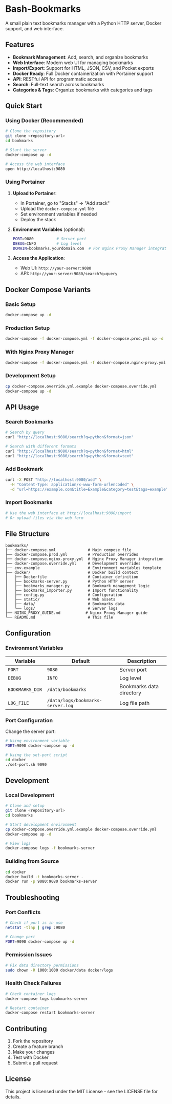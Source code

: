 # Bash-Bookmarks

A small plain text bookmarks manager with a Python HTTP server, Docker support, and web interface.

## Features

- **Bookmark Management**: Add, search, and organize bookmarks
- **Web Interface**: Modern web UI for managing bookmarks
- **Import/Export**: Support for HTML, JSON, CSV, and Pocket exports
- **Docker Ready**: Full Docker containerization with Portainer support
- **API**: RESTful API for programmatic access
- **Search**: Full-text search across bookmarks
- **Categories & Tags**: Organize bookmarks with categories and tags

## Quick Start

### Using Docker (Recommended)

```bash
# Clone the repository
git clone <repository-url>
cd bookmarks

# Start the server
docker-compose up -d

# Access the web interface
open http://localhost:9080
```

### Using Portainer

1. **Upload to Portainer**:
   - In Portainer, go to "Stacks" → "Add stack"
   - Upload the `docker-compose.yml` file
   - Set environment variables if needed
   - Deploy the stack

2. **Environment Variables** (optional):
   ```bash
   PORT=9080          # Server port
   DEBUG=INFO         # Log level
   DOMAIN=bookmarks.yourdomain.com  # For Nginx Proxy Manager integration
   ```

3. **Access the Application**:
   - Web UI: `http://your-server:9080`
   - API: `http://your-server:9080/search?q=query`

## Docker Compose Variants

### Basic Setup
```bash
docker-compose up -d
```

### Production Setup
```bash
docker-compose -f docker-compose.yml -f docker-compose.prod.yml up -d
```

### With Nginx Proxy Manager
```bash
docker-compose -f docker-compose.yml -f docker-compose.nginx-proxy.yml up -d
```

### Development Setup
```bash
cp docker-compose.override.yml.example docker-compose.override.yml
docker-compose up -d
```

## API Usage

### Search Bookmarks
```bash
# Search by query
curl "http://localhost:9080/search?q=python&format=json"

# Search with different formats
curl "http://localhost:9080/search?q=python&format=html"
curl "http://localhost:9080/search?q=python&format=text"
```

### Add Bookmark
```bash
curl -X POST "http://localhost:9080/add" \
  -H "Content-Type: application/x-www-form-urlencoded" \
  -d "url=https://example.com&title=Example&category=test&tags=example"
```

### Import Bookmarks
```bash
# Use the web interface at http://localhost:9080/import
# Or upload files via the web form
```

## File Structure

```
bookmarks/
├── docker-compose.yml              # Main compose file
├── docker-compose.prod.yml         # Production overrides
├── docker-compose.nginx-proxy.yml  # Nginx Proxy Manager integration
├── docker-compose.override.yml     # Development overrides
├── env.example                     # Environment variables template
├── docker/                         # Docker build context
│   ├── Dockerfile                  # Container definition
│   ├── bookmarks-server.py         # Python HTTP server
│   ├── bookmarks_manager.py        # Bookmark management logic
│   ├── bookmarks_importer.py       # Import functionality
│   ├── config.py                   # Configuration
│   ├── static/                     # Web assets
│   ├── data/                       # Bookmarks data
│   └── logs/                       # Server logs
├── NGINX_PROXY_GUIDE.md           # Nginx Proxy Manager guide
└── README.md                       # This file
```

## Configuration

### Environment Variables

| Variable | Default | Description |
|----------|---------|-------------|
| `PORT` | `9080` | Server port |
| `DEBUG` | `INFO` | Log level |
| `BOOKMARKS_DIR` | `/data/bookmarks` | Bookmarks data directory |
| `LOG_FILE` | `/data/logs/bookmarks-server.log` | Log file path |

### Port Configuration

Change the server port:

```bash
# Using environment variable
PORT=9090 docker-compose up -d

# Using the set-port script
cd docker
./set-port.sh 9090
```

## Development

### Local Development
```bash
# Clone and setup
git clone <repository-url>
cd bookmarks

# Start development environment
cp docker-compose.override.yml.example docker-compose.override.yml
docker-compose up -d

# View logs
docker-compose logs -f bookmarks-server
```

### Building from Source
```bash
cd docker
docker build -t bookmarks-server .
docker run -p 9080:9080 bookmarks-server
```

## Troubleshooting

### Port Conflicts
```bash
# Check if port is in use
netstat -tlnp | grep :9080

# Change port
PORT=9090 docker-compose up -d
```

### Permission Issues
```bash
# Fix data directory permissions
sudo chown -R 1000:1000 docker/data docker/logs
```

### Health Check Failures
```bash
# Check container logs
docker-compose logs bookmarks-server

# Restart container
docker-compose restart bookmarks-server
```

## Contributing

1. Fork the repository
2. Create a feature branch
3. Make your changes
4. Test with Docker
5. Submit a pull request

## License

This project is licensed under the MIT License - see the LICENSE file for details.

